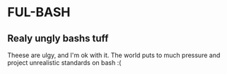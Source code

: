 # FUL-BASH
## Realy ungly bashs tuff

Theese are ulgy, and I'm ok with it. 
The world puts to much pressure and project unrealistic standards on bash :(
